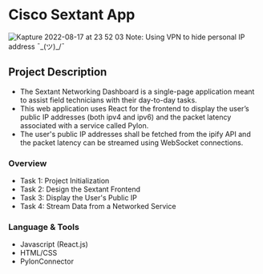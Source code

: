 # Cisco Sextant App 
![Kapture 2022-08-17 at 23 52 03](https://user-images.githubusercontent.com/94224903/185320508-94563001-9d60-4c9a-a2b5-9687e8b08bcb.gif)
Note: Using VPN to hide personal IP address ¯\_(ツ)_/¯
## **Project Description**
- The Sextant Networking Dashboard is a single-page application meant to assist field technicians with their day-to-day tasks. 
- This web application uses React for the frontend to display the user’s public IP addresses (both ipv4 and ipv6) and the packet latency associated with a service called Pylon. 
- The user's public IP addresses shall be fetched from the ipify API and the packet latency can be streamed using WebSocket connections.

### **Overview**

- Task 1: Project Initialization
- Task 2: Design the Sextant Frontend
- Task 3: Display the User's Public IP
- Task 4: Stream Data from a Networked Service

### Language **& Tools**

- Javascript (React.js)
- HTML/CSS
- PylonConnector
